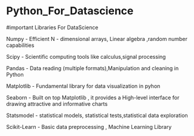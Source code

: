 # Python_For_Datascience

#important Libraries For DataScience

Numpy - Efficient N - dimensional arrays, Linear algebra ,random number capabilities

Scipy - Scientific computing tools like calculus,signal processing

Pandas - Data reading (multiple formats),Manipulation and cleaning in Python

Matplotlib - Fundamental library for data visualization in pyhon

Seaborn - Built on top Matplotlib , it provides a High-level interface for drawing attractive and informative charts

Statsmodel - statistical models, statistical tests,statistical data exploration

Scikit-Learn - Basic data preprocessing , Machine Learning Library
